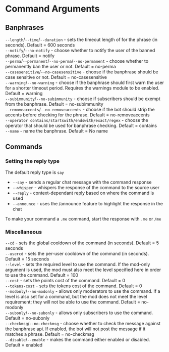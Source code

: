 # Command Arguments

## Banphrases

`--length`/`--time`/`--duration` - sets the timeout length of for the phrase (in seconds). Default = 600 seconds  
`--notify`/`--no-notify` - choose whether to notify the user of the banned phrase. Default = notify  
`--perma`/`--permanent`/`--no-perma`/`--no-permanent` - choose whether to permanently ban the user or not. Default = no-perma  
`--casesensitive`/`--no-casesensitive` - choose if the banphrase should be case sensitive or not. Default = no-casesensitive  
`--warning`/`--no-warning` - choose if the banphrase should first warn the user for a shorter timeout period. Requires the warnings module to be enabled. Default = warning  
`--subimmunity`/`--no-subimmunity` - choose if subscribers should be exempt from the banphrase. Default = no-subimmunity  
`--removeaccents`/`--no-removeaccents` - choose if the bot should strip the accents before checking for the phrase. Default = no-removeaccents  
`--operator contains/startswith/endswith/exact/regex` - choose the operator that should be used for banphrase checking. Default = contains  
`--name` - name the banphrase. Default = No name

## Commands

### Setting the reply type
The default reply type is `say`

 - `--say` - sends a regular chat message with the command response
 - `--whisper` - whispers the response of the command to the source user
 - `--reply` - context-dependant reply based on where the command is used
 - `--announce` - uses the /announce feature to highlight the response in the chat

To make your command a `.me` command, start the response with `.me` or `/me`

### Miscellaneous

`--cd` - sets the global cooldown of the command (in seconds). Default = 5 seconds  
`--usercd` - sets the per-user cooldown of the command (in seconds). Default = 15 seconds  
`--level` - sets the required level to use the command. If the mod-only argument is used, the mod must also meet the level specified here in order to use the command. Default = 100  
`--cost` - sets the points cost of the command. Default = 0  
`--tokens-cost` - sets the tokens cost of the command. Default = 0  
`--modonly`/`--no-modonly` - allows only moderators to use the command. If a level is also set for a command, but the mod does not meet the level requirement; they will not be able to use the command. Default = no-modonly  
`--subonly`/`--no-subonly` - allows only subscribers to use the command. Default = no-subonly  
`--checkmsg`/`--no-checkmsg` - choose whether to check the message against the banphrase api. If enabled, the bot will not post the message if it matches a phrase. Default = no-checkmsg<br/>
`--disable`/`--enable` - makes the command either enabled or disabled. Default = enabled
